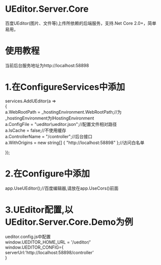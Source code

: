 # UEditor.Server.Core
百度UEditor(图片、文件等)上传所依赖的后端服务，支持.Net Core 2.0+，简单易用，


# 使用教程
当前后台服务地址为http://localhost:58898

# 1.在ConfigureServices中添加
services.AddUEditor(a =>  
{  
    a.WebRootPath = _hostingEnvironment.WebRootPath;//为_hostingEnvironment为IHostingEnvironment  
    a.ConfigFile = "ueditor\\ueditor.json";//配置文件相对路径  
    a.IsCache = false;//不使用缓存  
    a.ControllerName = "/controller";//后台接口  
    a.WithOrigins = new string[] { "http://localhost:58898" };//访问白名单  

});  

# 2.在Configure中添加  
 app.UseUEditor();//百度编辑器,请放在app.UseCors()前面  
 
 
# 3.UEditor配置,以UEditor.Server.Core.Demo为例  
ueditor.config.js中配置  
window.UEDITOR_HOME_URL = '/ueditor/'  
window.UEDITOR_CONFIG={  
  serverUrl:'http://localhost:58898/controller'  
}  
